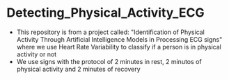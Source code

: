 # Detecting_Physical_Activity_ECG
* This repository is from a project called: "Identification of Physical Activity Through Artificial Intelligence Models in Processing ECG signs" where we use Heart Rate Variability to classify if a person is in physical activity or not
* We use signs with the protocol of 2 minutes in rest, 2 minutos of physical activity and 2 minutes of recovery

